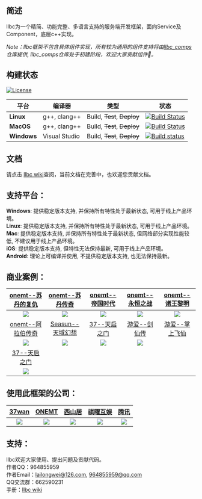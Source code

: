 ## 简述

llbc为一个精简、功能完整、多语言支持的服务端开发框架，面向Service及Component，底层c++实现。

*Note：llbc框架不包含具体组件实现，所有较为通用的组件支持将由[llbc_comps](https://github.com/lailongwei/llbc_comps)仓库提供, llbc_comps仓库处于初建阶段，欢迎大家贡献组件🤗。*

## 构建状态
[![License](https://img.shields.io/badge/License-MIT-green.svg)](https://opensource.org/licenses/MIT)

| 平台          | 编译器           | 类型                          | 状态                                                                                                                                                                        |
|-------------|---------------|-----------------------------|---------------------------------------------------------------------------------------------------------------------------------------------------------------------------|
| **Linux**   | g++, clang++  | Build, ~~Test~~, ~~Deploy~~ | [![Build Status](https://github.com/lailongwei/llbc/actions/workflows/linux-build.yml/badge.svg?branch=master)](https://github.com/lailongwei/llbc/actions/workflows/linux-build.yml) |
| **MacOS**     | g++, clang++  | Build, ~~Test~~, ~~Deploy~~ | [![Build Status](https://github.com/lailongwei/llbc/actions/workflows/macos-build.yml/badge.svg?branch=master)](https://github.com/lailongwei/llbc/actions/workflows/macos-build.yml) |
| **Windows** | Visual Studio | Build, ~~Test~~, ~~Deploy~~ | [![Build status](https://github.com/lailongwei/llbc/actions/workflows/windows-build.yml/badge.svg?branch=master)](https://github.com/lailongwei/llbc/actions/workflows/windows-build.yml) |  


## 文档

请点击 [llbc wiki](https://github.com/lailongwei/llbc/wiki)查阅，当前文档在完善中，也欢迎您贡献文档。

## 支持平台：

**Windows**: 提供稳定版本支持, 并保持所有特性处于最新状态, 可用于线上产品环境。  
**Linux**: 提供稳定版本支持, 并保持所有特性处于最新状态, 可用于线上产品环境。  
**Mac**: 提供稳定版本支持, 并保持所有特性处于最新状态, 但网络部分实现性能较低, 不建议用于线上产品环境。  
**iOS**: 提供稳定版本支持, 但特性无法保持最新, 可用于线上产品环境。  
**Android**: 理论上可编译并使用, 不提供稳定版本支持, 也无法保持最新。  

## 商业案例：
|[onemt--苏丹的复仇](http://www.ltjianhe.com/koh.html)|[onemt--苏丹传奇](https://play.google.com/store/apps/details?id=com.onemt.wolves.sos&hl=zh&gl=US)|[onemt--帝国时代](http://www.ltjianhe.com/boe.html)|[onemt--永恒之战](http://www.ltjianhe.com/woe.html)|[onemt--诸王黎明](http://www.ltjianhe.com/rok.html)|
|:--------:|:---------:|:-------:|:--------:|:--------:|
|![](https://raw.githubusercontent.com/wiki/lailongwei/llbc/static/showcases/showcase__onemt__苏丹的复仇.png)|![](https://raw.githubusercontent.com/wiki/lailongwei/llbc/static/showcases/showcase__onemt__苏丹传奇.jpg)|![](https://raw.githubusercontent.com/wiki/lailongwei/llbc/static/showcases/showcase__onemt__帝国时代.png)|![](https://raw.githubusercontent.com/wiki/lailongwei/llbc/static/showcases/showcase__onemt__永恒之战.png)|![](https://raw.githubusercontent.com/wiki/lailongwei/llbc/static/showcases/showcase__onemt__诸王黎明.png)|
|[onemt--阿拉伯传奇](http://www.ltjianhe.com/dk.html)|[Seasun--天域幻想](https://www.925g.com/game01/20197.html)|[37--天启之门](https://www.taptap.com/topic/505095)|[游爱--剑仙传](https://baike.baidu.com/item/%E5%89%91%E4%BB%99%E4%BC%A0/3333767?fr=aladdin)|[游爱--掌上飞仙]()|
| ![](https://raw.githubusercontent.com/wiki/lailongwei/llbc/static/showcases/showcase__onemt__阿拉伯传奇.png)|![](https://raw.githubusercontent.com/wiki/lailongwei/llbc/static/showcases/showcase__seasun__天域幻想.jpg)|![](https://raw.githubusercontent.com/wiki/lailongwei/llbc/static/showcases/showcase__37wan__天启之门.jpg)|![](https://raw.githubusercontent.com/wiki/lailongwei/llbc/static/showcases/showcase__游爱__剑仙传.jpeg)||
|[37--天启之门](https://www.xiaogouh5.com/syrfrc/subuxyc.html)|||||
|![](https://raw.githubusercontent.com/wiki/lailongwei/llbc/static/showcases/showcase_37wan_天启之门.png)|||||

## 使用此框架的公司：
|[37wan](https://www.37.com/)|[ONEMT](http://www.onemt.com/)|[西山居](https://www.xishanju.com/)|[祺曜互娱](http://www.7yao.top/)|[腾讯](https://www.tencent.com/zh-cn/)|
|:--------------------------:|:----------------------------:|:--------------------------------:|:------------------------------:|:----------------------:|
|![](https://raw.githubusercontent.com/wiki/lailongwei/llbc/static/company_logos/37-logo.jpg)|![](https://raw.githubusercontent.com/wiki/lailongwei/llbc/static/company_logos/onemt-logo.jpg)|![](https://raw.githubusercontent.com/wiki/lailongwei/llbc/static/company_logos/seasun-logo.jpg)|![](https://raw.githubusercontent.com/wiki/lailongwei/llbc/static/company_logos/qiyao-logo.jpg)|![](https://raw.githubusercontent.com/wiki/lailongwei/llbc/static/company_logos/tencent-logo.jpg)|

## 支持：

llbc欢迎大家使用、提出问题及贡献代码。  
作者QQ：964855959  
作者Email：lailongwei@126.com, 964855959@qq.com  
QQ交流群：662590231  
手册：[llbc wiki](https://github.com/lailongwei/llbc/wiki)   


